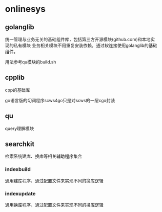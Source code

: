 # onlinesys

## golanglib
统一管理与业务无关的基础组件库，包括第三方开源模块(github.com)和本地实现的私有模块
业务相关模块不用重复安装依赖，通过软连接使用golanglib的基础组件。

用法参考qu模块的build.sh

## cpplib
cpp的基础库

go语言版的切词程序scws4go只是对scws的一层cgo封装

## qu
query理解模块

## searchkit
检索系统建库、换库等相关辅助程序集合

### indexbuild
通用建库程序，通过配置文件来实现不同的换库逻辑

### indexupdate
通用换库程序，通过配置文件来实现不同的换库逻辑

